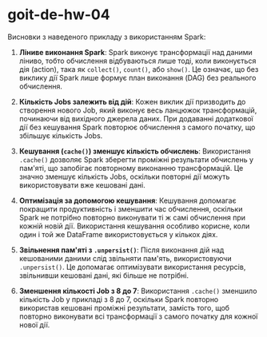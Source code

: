# goit-de-hw-04

Висновки з наведеного прикладу з використанням Spark:

1. **Ліниве виконання Spark**: Spark виконує трансформації над даними ліниво, тобто обчислення відбуваються лише тоді, коли виконується дія (action), така як `collect()`, `count()`, або `show()`. Це означає, що без виклику дії Spark лише формує план виконання (DAG) без реального обчислення.

2. **Кількість Jobs залежить від дій**: Кожен виклик дії призводить до створення нового Job, який виконує весь ланцюжок трансформацій, починаючи від вихідного джерела даних. При додаванні додаткової дії без кешування Spark повторює обчислення з самого початку, що збільшує кількість Jobs.

3. **Кешування (`cache()`) зменшує кількість обчислень**: Використання `.cache()` дозволяє Spark зберегти проміжні результати обчислень у пам'яті, що запобігає повторному виконанню трансформацій. Це значно зменшує кількість Jobs, оскільки повторні дії можуть використовувати вже кешовані дані.

4. **Оптимізація за допомогою кешування**: Кешування допомагає покращити продуктивність і зменшити час обчислення, оскільки Spark не потрібно повторно виконувати ті ж самі обчислення при кожній новій дії. Використання кешування особливо корисне, коли один і той же DataFrame використовується у кількох діях.

5. **Звільнення пам'яті з `.unpersist()`**: Після виконання дій над кешованими даними слід звільняти пам'ять, використовуючи `.unpersist()`. Це допомагає оптимізувати використання ресурсів, звільнивши кешовані дані, які більше не потрібні.

6. **Зменшення кількості Job з 8 до 7**: Використання `.cache()` зменшило кількість Job у прикладі з 8 до 7, оскільки Spark повторно використав кешовані проміжні результати, замість того, щоб повторно виконувати всі трансформації з самого початку для кожної нової дії.
